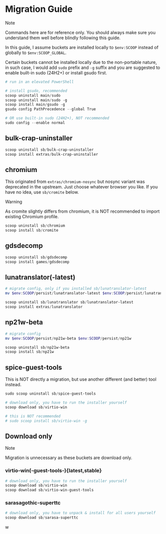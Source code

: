 # Migration Guide

> [!NOTE]
> Commands here are for reference only.
> You should always make sure you understand them well before blindly following this guide.

In this guide, I assume buckets are installed locally to `$env:SCOOP` instead of globally to `$env:SCOOP_GLOBAL`.

Certain buckets cannot be installed locally due to the non-portable nature,
in such case, I would add `sudo` prefix and `-g` suffix
and you are suggested to enable built-in sudo (24H2+) or install gsudo first.

```powershell
# run in an elevated PowerShell

# install gsudo, recommended
scoop uninstall main/sudo
scoop uninstall main/sudo -g
scoop install main/gsudo -g
gsudo config PathPrecedence --global True

# OR use built-in sudo (24H2+), NOT recommended
sudo config --enable normal
```

## bulk-crap-uninstaller

```powershell
scoop uninstall sb/bulk-crap-uninstaller
scoop install extras/bulk-crap-uninstaller
```

## chromium

This originated from `extras/chromium-nosync` but nosync variant was deprecated in the upstream.
Just choose whatever browser you like. If you have no idea, use `sb/cromite` below.

> [!WARNING]
> As cromite slightly differs from chromium, it is NOT recommended to import existing Chromium profile.

```powershell
scoop uninstall sb/chromium
scoop install sb/cromite
```

## gdsdecomp

```powershell
scoop uninstall sb/gdsdecomp
scoop install games/gdsdecomp
```

## lunatranslator(-latest)

```powershell
# migrate config, only if you installed sb/lunatranslator-latest
mv $env:SCOOP/persist/lunatranslator-latest $env:SCOOP/persist/lunatranslator

scoop uninstall sb/lunatranslator sb/lunatranslator-latest
scoop install extras/lunatranslator
```

## np21w-beta

```powershell
# migrate config
mv $env:SCOOP/persist/np21w-beta $env:SCOOP/persist/np21w

scoop uninstall sb/np21w-beta
scoop install sb/np21w
```

## spice-guest-tools

This is NOT directly a migration, but use another different (and better) tool instead.

```powershell
sudo scoop uninstall sb/spice-guest-tools

# download only, you have to run the installer yourself
scoop download sb/virtio-win

# this is NOT recommended
# sudo scoop install sb/virtio-win -g
```

## Download only

> [!NOTE]
> Migration is unnecessary as these buckets are download only.

### virtio-win(-guest-tools-){latest,stable}

```powershell
# download only, you have to run the installer yourself
scoop download sb/virtio-win
scoop download sb/virtio-win-guest-tools
```

### sarasagothic-superttc

```powershell
# download only, you have to unpack & install for all users yourself
scoop download sb/sarasa-superttc
```
w
